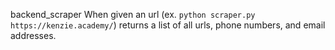 backend_scraper
When given an url (ex. `python scraper.py https://kenzie.academy/`) returns a list of all urls, phone numbers, and email addresses.
